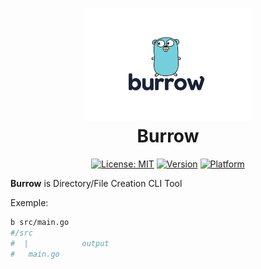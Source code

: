 <h1 align="center">
  <img src="docs/static/burrow-logo.png" height="180px" style="height:180px; background-color: transparent;" alt="vocal300" title="vocal300">
  <br>
  Burrow
</h1>

<div align="center">

[![License: MIT](https://img.shields.io/github/license/elaurentium/pitchshifter?color=yellow)](https://github.com/elaurentium/burrow/blob/main/LICENSE)
[![Version](https://img.shields.io/github/v/release/elaurentium/pitchshifter?color=blue)](https://github.com/elaurentium/burrow/releases)
[![Platform](https://img.shields.io/badge/platforms-%20Linux%20|%20Windows%20|%20macOS-green.svg?color=lightgrey)](https://github.com/elaurentium/pitchshifter/releases)

</div>

**Burrow** is Directory/File Creation CLI Tool

Exemple:
```bash
b src/main.go
#/src
#  |            output
#   main.go
```